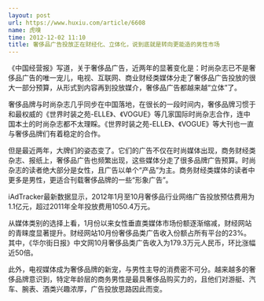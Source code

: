 ```yaml
---
layout: post
url: https://www.huxiu.com/article/6608
name: 虎嗅
time: 2012-12-02 11:10
title: 奢侈品广告投放正在财经化、立体化，说到底就是转向更能造的男性市场
---
```

《中国经营报》写道，关于奢侈品广告，近两年的显著变化是：时尚杂志已不是奢侈品广告的唯一宠儿，电视、互联网、商业财经类媒体分走了奢侈品广告投放的很大一部分预算，从形式到内容再到投放媒介，奢侈品广告都越来越“立体”了。

奢侈品牌与时尚杂志几乎同步在中国落地，在很长的一段时间内，奢侈品牌习惯于和最权威的《世界时装之苑-ELLE》、《VOGUE》等几家国际时尚杂志合作，连中国本土的时尚杂志都不太理睬。《世界时装之苑-ELLE》、《VOGUE》等大刊也一直与奢侈品牌们有着稳定的合作。

但是最近两年，大牌们的姿态变了。它们的广告不仅在时尚媒体出现，商务财经类杂志、报纸上，奢侈品广告也频繁出现，这些媒体分走了很多品牌广告预算。时尚杂志的读者绝大部分是女性，且广告以单个“产品”为主。商务财经类媒体的读者中更多是男性，更适合刊载奢侈品牌的一些“形象广告”。

iAdTracker最新数据显示，2012年1月至10月奢侈品行业网络广告投放预估费用为1.1亿元，超过2011年全年投放费用1050.4万元。

从媒体类别的选择上看，1月份以来女性垂直类媒体市场份额逐渐缩减，财经网站的青睐度显著提升。财经网站10月份奢侈品类广告收入份额占所有平台的23%。其中，《华尔街日报》中文网10月奢侈品类广告收入为179.3万元人民币，环比涨幅近50倍。

此外，电视媒体成为奢侈品牌的新宠，与男性主导的消费密不可分。越来越多的奢侈品牌意识到，特定年龄层的商务男性是最具奢侈品购买力的，且他们对游艇、汽车、腕表、酒类兴趣浓厚，广告投放思路因此而变。

